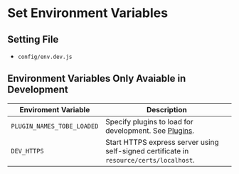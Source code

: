 # Set Environment Variables

## Setting File

* `config/env.dev.js`

## Environment Variables Only Avaiable in Development

|Enviroment Variable|Description|
|---|---|
|`PLUGIN_NAMES_TOBE_LOADED`|Specify plugins to load for development. See [Plugins](../plugin/).|
|`DEV_HTTPS`|Start HTTPS express server using self-signed certificate in `resource/certs/localhost`.|
